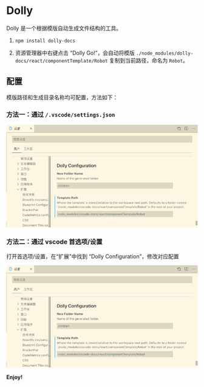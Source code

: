 # Dolly

Dolly 是一个根据模版自动生成文件结构的工具。

1. `npm install dolly-docs`

2. 资源管理器中右键点击 “Dolly Go!”，会自动将模版 `./node_modules/dolly-docs/react/componentTemplate/Robot` 复制到当前路径，命名为 `Robot`。

## 配置

模版路径和生成目录名称均可配置，方法如下：

### 方法一：通过 `/.vscode/settings.json`

![settings.json](https://raw.githubusercontent.com/yuduxyz/dolly/master/assets/settings.png)

### 方法二：通过 vscode 首选项/设置

打开首选项/设置，在“扩展”中找到 “Dolly Configuration”，修改对应配置

![vscode](https://raw.githubusercontent.com/yuduxyz/dolly/master/assets/settings.png)


**Enjoy!**
